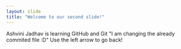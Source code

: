 ```yaml
---
layout: slide
title: "Welcome to our second slide!"
---
```

Ashvini Jadhav is learning GitHub and Git
"I am changing the already commited file :D"
Use the left arrow to go back!
